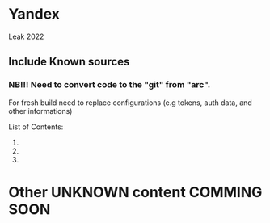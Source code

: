 # Yandex
 Leak 2022

## Include Known sources
### NB!!! Need to convert code to the "git" from "arc".
For fresh build need to replace configurations (e.g tokens, auth data, and other informations)

List of Contents:

1. 
2. 
3. 


# Other UNKNOWN content COMMING SOON